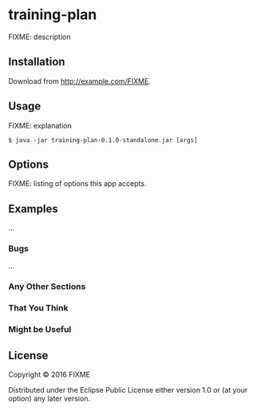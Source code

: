# training-plan

FIXME: description

## Installation

Download from http://example.com/FIXME.

## Usage

FIXME: explanation

    $ java -jar training-plan-0.1.0-standalone.jar [args]

## Options

FIXME: listing of options this app accepts.

## Examples

...

### Bugs

...

### Any Other Sections
### That You Think
### Might be Useful

## License

Copyright © 2016 FIXME

Distributed under the Eclipse Public License either version 1.0 or (at
your option) any later version.
